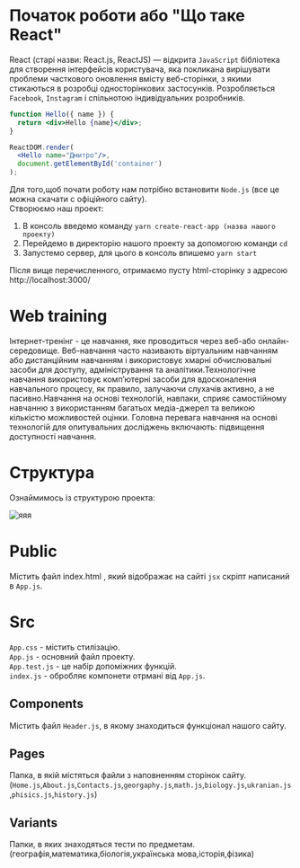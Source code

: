 # Початок роботи або "Що таке React" <br/>
React (старі назви: React.js, ReactJS) — відкрита `JavaScript` бібліотека для створення інтерфейсів користувача, яка покликана вирішувати проблеми часткового оновлення вмісту веб-сторінки, з якими стикаються в розробці односторінкових застосунків. Розробляється `Facebook`, `Instagram` і спільнотою індивідуальних розробників.<br/>
```jsx
function Hello({ name }) {
  return <div>Hello {name}</div>;
}

ReactDOM.render(
  <Hello name="Дмитро"/>,
  document.getElementById('container')
);
```
Для того,щоб почати роботу нам потрібно встановити `Node.js` (все це можна скачати с офіційного сайту). <br/>
Створюємо наш проект: <br/>
 1. В консоль введемо команду `yarn create-react-app (назва нашого проекту)` <br/>
 2. Перейдемо в директорію нашого проекту за допомогою команди `cd`<br/>
 3. Запустемо сервер, для цього в консоль впишемо `yarn start`<br/>


Після вище перечисленного, отримаємо пусту html-сторінку з адресою http://localhost:3000/ <br/>

# Web training <br/>
Інтернет-тренінг - це навчання, яке проводиться через веб-або онлайн-середовище. Веб-навчання часто називають віртуальним навчанням або дистанційним навчанням і використовує хмарні обчислювальні засоби для доступу, адміністрування та аналітики.Технологічне навчання використовує комп’ютерні засоби для вдосконалення навчального процесу, як правило, залучаючи слухачів активно, а не пасивно.Навчання на основі технологій, навпаки, сприяє самостійному навчанню з використанням багатьох медіа-джерел та великою кількістю можливостей оцінки.
Головна перевага навчання на основі технологій для опитувальних досліджень включають: підвищення доступності навчання.<br/>

# Структура <br/>
Ознаймимось із структурою проекта:

![яяя](https://user-images.githubusercontent.com/47575620/119910221-5859a380-bf5f-11eb-9dbf-751259be5f57.png)

# Public <br/>
Містить файл index.html , який відображає на сайті `jsx` скріпт написаний в `App.js`.

# Src <br/>
`App.css` - містить стилізацію.<br/>
`App.js` - основний файл проекту.<br/>
`App.test.js` - це набір допоміжних функцій.<br/>
`index.js` - обробляє компонети отрмані від `App.js`.<br/>
## Components<br/>
Містить файл `Header.js`, в якому знаходиться функціонал нашого сайту.

## Pages<br/>
Папка, в якій містяться файли з наповненням сторінок сайту.(`Home.js`,`About.js`,`Contacts.js`,`georgaphy.js`,`math.js`,`biology.js`,`ukranian.js`,`phisics.js`,`history.js`)

## Variants<br/>
Папки, в яких знаходяться тести по предметам.(географія,математика,біологія,українська мова,історія,фізика)


